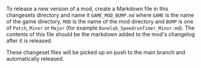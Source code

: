 To release a new version of a mod, create a Markdown file in this changesets directory and name it `GAME_MOD_BUMP.md` where `GAME` is the name of the game directory, `MOD` is the name of the mod directory and `BUMP` is one of `Patch`, `Minor` or `Major` (for example `Bonelab_SpeedrunTimer_Minor.md`). The contents of this file should be the markdown added to the mod's changelog after it is released.

These changeset files will be picked up on push to the main branch and automatically released.
